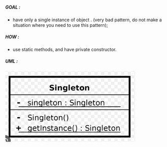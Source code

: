 ##### GOAL : 
- have only a single instance of object . (very bad pattern, do not make a situation where you need to use this pattern);

##### HOW :
- use static methods, and have private constructor.

##### UML :
![uml](assets/image.png)

